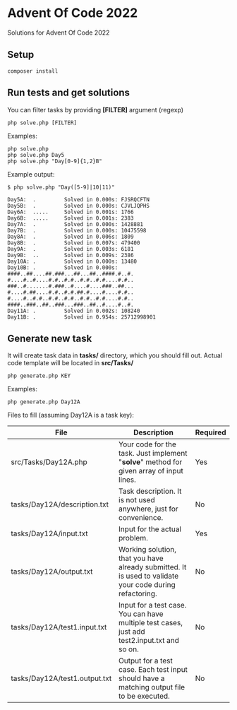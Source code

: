 # Advent Of Code 2022
Solutions for Advent Of Code 2022

## Setup
```shell
composer install
```

## Run tests and get solutions
You can filter tasks by providing **[FILTER]** argument (regexp)
```shell
php solve.php [FILTER]
```

Examples:
```shell
php solve.php
php solve.php Day5
php solve.php "Day[0-9]{1,2}B"
```

Example output:
```
$ php solve.php "Day([5-9]|10|11)"

Day5A:	.         Solved in 0.000s: FJSRQCFTN
Day5B:	.         Solved in 0.000s: CJVLJQPHS
Day6A:	.....     Solved in 0.001s: 1766
Day6B:	.....     Solved in 0.001s: 2383
Day7A:	.         Solved in 0.000s: 1428881
Day7B:	.         Solved in 0.000s: 10475598
Day8A:	.         Solved in 0.006s: 1809
Day8B:	.         Solved in 0.007s: 479400
Day9A:	.         Solved in 0.003s: 6181
Day9B:	..        Solved in 0.009s: 2386
Day10A:	.         Solved in 0.000s: 13480
Day10B:	.         Solved in 0.000s:
####..##....##.###...##...##..####.#..#.
#....#..#....#.#..#.#..#.#..#.#....#.#..
###..#.......#.###..#....#....###..##...
#....#.##....#.#..#.#.##.#....#....#.#..
#....#..#.#..#.#..#.#..#.#..#.#....#.#..
####..###..##..###...###..##..#....#..#.
Day11A:	.         Solved in 0.002s: 108240
Day11B:	.         Solved in 0.954s: 25712998901
```

## Generate new task
It will create task data in **tasks/** directory, which you should fill out. Actual code template will be located in **src/Tasks/**


```shell
php generate.php KEY
```

Examples:
```shell
php generate.php Day12A
```

Files to fill (assuming Day12A is a task key):

| File                          | Description                                                                                             | Required |
|-------------------------------|---------------------------------------------------------------------------------------------------------|----------|
| src/Tasks/Day12A.php          | Your code for the task. Just implement "**solve**" method for given array of input lines.               | Yes      |
| tasks/Day12A/description.txt  | Task description. It is not used anywhere, just for convenience.                                        | No       |
| tasks/Day12A/input.txt        | Input for the actual problem.                                                                           | Yes      |
| tasks/Day12A/output.txt       | Working solution, that you have already submitted. It is used to validate your code during refactoring. | No       |
| tasks/Day12A/test1.input.txt  | Input for a test case. You can have multiple test cases, just add test2.input.txt and so on.            | No       |
| tasks/Day12A/test1.output.txt | Output for a test case. Each test input should have a matching output file to be executed.              | No       |
